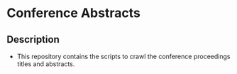 # Conference Abstracts

## Description
* This repository contains the scripts to crawl the conference proceedings titles and abstracts.

